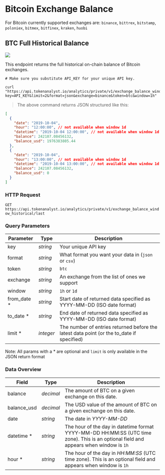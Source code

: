 # Bitcoin Exchange Balance 

For Bitcoin currently supported exchanges are: `binance`, `bittrex`, `bitstamp`, `poloniex`, `bitmex`, `bitfinex`, `kraken`, `huobi`


## BTC Full Historical Balance

<img src="https://img.shields.io/badge/Tier-Professional-black.svg"/>

This endpoint returns the full historical on-chain balance of Bitcoin exchanges.

```shell
# Make sure you substitute API_KEY for your unique API key.

curl "https://api.tokenanalyst.io/analytics/private/v1/exchange_balance_window_historical/last?key=API_KEY&limit=2&format=json&exchange=binance&token=btc&window=1h"
```

> The above command returns JSON structured like this:

```json
[
  {
    "date": "2019-10-04",
    "hour": "12:00:00", // not available when window 1d
    "datetime": "2019-10-04 12:00:00", // not available when window 1d
    "balance": 242107.08456132,
    "balance_usd": 1976383805.44
  },
  {
    "date": "2019-10-04",
    "hour": "13:00:00", // not available when window 1d
    "datetime": "2019-10-04 13:00:00", // not available when window 1d
    "balance": 242107.08456132,
    "balance_usd": 0
  }
]
```

### HTTP Request

`GET https://api.tokenanalyst.io/analytics/private/v1/exchange_balance_window_historical/last`

### Query Parameters

| Parameter    | Type      | Description                                                                               |
| ------------ | --------- | ----------------------------------------------------------------------------------------- |
| key          | _string_  | Your unique API key                                                                       |
| format       | _string_  | What format you want your data in (`json` or `csv`)                                       |
| token        | _string_  | `btc`                                                                                     |                                    |
| exchange     | _string_  | An exchange from the list of ones we support                                              |
| window       | _string_  | `1h` or `1d`                                                                              |
| from_date \* | _string_  | Start date of returned data specified as YYYY-MM-DD (ISO date format)                     |
| to_date \*   | _string_  | End date of returned data specified as YYYY-MM-DD (ISO date format)                       |
| limit \*     | _integer_ | The number of entries returned before the latest data point (or the to_date if specified) |

Note: All params with a \* are optional and `limit` is only available in the JSON return format

### Data Overview

| Field                                   | Type      | Description                                                                                                                                                                                                               |
| --------------------------------------- | --------- | ------------------------------------------------------------------------------------------------------------------------------------------------------------------------------------------------------------------------- |
| balance                                 | _decimal_ | The amount of BTC on a given exchange on this date.                                                                                                                                |
| balance_usd                             | _decimal_ | The USD value of the amount of BTC on a given exchange on this date.                                                                                                            |
| date                                    | _string_  | The date in _YYYY-MM-DD_                                                                                                                                                                                                  |
| datetime *                              | _string_  | The hour of the day in datetime format YYYY-MM-DD HH:MM:SS (UTC time zone). This is an optional field and appears when window is `1h`                                                                               |
| hour *                                  | _string_  | The hour of the day in _HH:MM:SS_ (UTC time zone). This is an optional field and appears when window is `1h`                                                                                                        |
